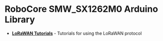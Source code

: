 # RoboCore SMW_SX1262M0 Arduino Library

* **[LoRaWAN Tutorials](https://www.robocore.net/tutoriais/internet-das-coisas/)** - Tutorials for using the LoRaWAN protocol 
